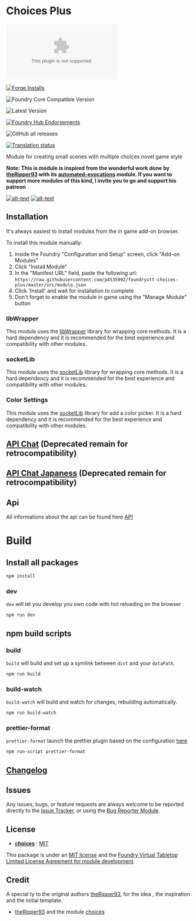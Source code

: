 # Choices Plus

![Latest Release Download Count](https://img.shields.io/github/downloads/p4535992/foundryvtt-choices-plus/latest/module.zip?color=2b82fc&label=DOWNLOADS&style=for-the-badge)

[![Forge Installs](https://img.shields.io/badge/dynamic/json?label=Forge%20Installs&query=package.installs&suffix=%25&url=https%3A%2F%2Fforge-vtt.com%2Fapi%2Fbazaar%2Fpackage%2Fchoices-plus&colorB=006400&style=for-the-badge)](https://forge-vtt.com/bazaar#package=choices-plus)

![Foundry Core Compatible Version](https://img.shields.io/badge/dynamic/json.svg?url=https%3A%2F%2Fraw.githubusercontent.com%2Fp4535992%2Ffoundryvtt-choices-plus%2Fmaster%2Fsrc%2Fmodule.json&label=Foundry%20Version&query=$.compatibility.verified&colorB=orange&style=for-the-badge)

![Latest Version](https://img.shields.io/badge/dynamic/json.svg?url=https%3A%2F%2Fraw.githubusercontent.com%2Fp4535992%2Ffoundryvtt-choices-plus%2Fmaster%2Fsrc%2Fmodule.json&label=Latest%20Release&prefix=v&query=$.version&colorB=red&style=for-the-badge)

[![Foundry Hub Endorsements](https://img.shields.io/endpoint?logoColor=white&url=https%3A%2F%2Fwww.foundryvtt-hub.com%2Fwp-json%2Fhubapi%2Fv1%2Fpackage%2Fchoices-plus%2Fshield%2Fendorsements&style=for-the-badge)](https://www.foundryvtt-hub.com/package/choices-plus/)

![GitHub all releases](https://img.shields.io/github/downloads/p4535992/foundryvtt-choices-plus/total?style=for-the-badge)

[![Translation status](https://weblate.foundryvtt-hub.com/widgets/choices-plus/-/287x66-black.png)](https://weblate.foundryvtt-hub.com/engage/choices-plus/)

Module for creating small scenes with multiple choices novel game style

**Note: This is module is inspired from the  wonderful work done by [theRipper93](https://theripper93.com/) with its [automated-evocations](https://github.com/theripper93/choices) module.
If you want to support more modules of this kind, I invite you to go and support his patreon**

[![alt-text](https://img.shields.io/badge/-Patreon-%23ff424d?style=for-the-badge)](https://www.patreon.com/theripper93) [![alt-text](https://img.shields.io/badge/-Discord-%235662f6?style=for-the-badge)](https://discord.gg/F53gBjR97G)

## Installation

It's always easiest to install modules from the in game add-on browser.

To install this module manually:
1.  Inside the Foundry "Configuration and Setup" screen, click "Add-on Modules"
2.  Click "Install Module"
3.  In the "Manifest URL" field, paste the following url:
`https://raw.githubusercontent.com/p4535992/foundryvtt-choices-plus/master/src/module.json`
4.  Click 'Install' and wait for installation to complete
5.  Don't forget to enable the module in game using the "Manage Module" button

### libWrapper

This module uses the [libWrapper](https://github.com/ruipin/fvtt-lib-wrapper) library for wrapping core methods. It is a hard dependency and it is recommended for the best experience and compatibility with other modules.

### socketLib

This module uses the [socketLib](https://github.com/manuelVo/foundryvtt-socketlib) library for wrapping core methods. It is a hard dependency and it is recommended for the best experience and compatibility with other modules.

### Color Settings

This module uses the [socketLib](https://github.com/ardittristan/VTTColorSettings) library for add a color picker. It is a hard dependency and it is recommended for the best experience and compatibility with other modules.


## [API Chat](./wiki/api_chat.txt) (Deprecated remain for retrocompatibility)

## [API Chat Japaness](./wiki/api_chat_ja.txt) (Deprecated remain for retrocompatibility)

## Api

All informations about the api can be found here [API](./wiki/api.md)

# Build

## Install all packages

```bash
npm install
```

### dev

`dev` will let you develop you own code with hot reloading on the browser

```bash
npm run dev
```

## npm build scripts

### build

`build` will build and set up a symlink between `dist` and your `dataPath`.

```bash
npm run build
```

### build-watch

`build-watch` will build and watch for changes, rebuilding automatically.

```bash
npm run build-watch
```

### prettier-format

`prettier-format` launch the prettier plugin based on the configuration [here](./.prettierrc)

```bash
npm run-script prettier-format
```

## [Changelog](./CHANGELOG.md)

## Issues

Any issues, bugs, or feature requests are always welcome to be reported directly to the [Issue Tracker](https://github.com/p4535992/foundryvtt-choices-plus/issues ), or using the [Bug Reporter Module](https://foundryvtt.com/packages/bug-reporter/).

## License

- **[choices](https://github.com/theripper93/choices)** : [MIT](https://github.com/theripper93/choices/blob/master/LICENSE)


This package is under an [MIT license](LICENSE) and the [Foundry Virtual Tabletop Limited License Agreement for module development](https://foundryvtt.com/article/license/).

## Credit

A special ty to the original authors [theRipper93](https://theripper93.com/), for the idea , the inspiration and the initial template.

- [theRipper93](https://theripper93.com/) and the module [choices](https://github.com/theripper93/choices)
